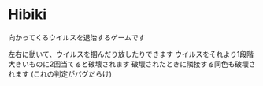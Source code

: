 # Hibiki

向かってくるウイルスを退治するゲームです

左右に動いて、ウイルスを掴んだり放したりできます
ウイルスをそれより1段階大きいものに2回当てると破壊されます
破壊されたときに隣接する同色も破壊されます (これの判定がバグだらけ)

